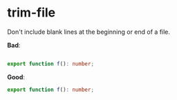# trim-file

Don't include blank lines at the beginning or end of a file.

**Bad**:

```ts

export function f(): number;

```

**Good**:

```ts
export function f(): number;
```
